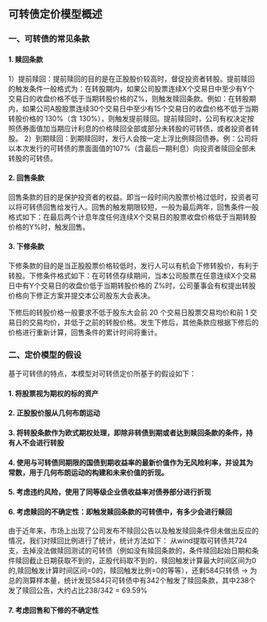 ## 可转债定价模型概述

### 一、可转债的常见条款
#### 1. 赎回条款
1）提前赎回：提前赎回的目的是在正股股价较高时，督促投资者转股。提前赎回的触发条件一般格式为：在转股期内，如果公司股票连续X个交易日中至少有Y个交易日的收盘价格不低于当期转股价格的Z%，则触发赎回条款。例如：在转股期内，如果公司A股股票连续30个交易日中至少有15个交易日的收盘价格不低于当期转股价格的 130%（含 130%），则触发提前赎回。提前赎回时，公司有权决定按照债券面值加当期应计利息的价格赎回全部或部分未转股的可转债，或者投资者转股。
2）到期赎回：到期赎回时，发行人会按一定上浮比例赎回债券。例：公司将以本次发行的可转债的票面面值的107%（含最后一期利息）向投资者赎回全部未转股的可转债。

#### 2. 回售条款
回售条款的目的是保护投资者的权益。即当一段时间内股票价格过低时，投资者可以将可转债回售给发行人。回售的触发期限较短，一般为最后两年，回售条件一般格式如下：在最后两个计息年度任何连续X个交易日的股票收盘价格低于当期转股价格的Y%时，触发回售。

#### 3. 下修条款
下修条款的目的是当正股股票价格较低时，发行人可以有机会下修转股价，有利于转股。下修条件格式如下：在可转债存续期间，当本公司股票在任意连续X个交易日中有Y个交易日的收盘价低于当期转股价格的 Z%时，公司董事会有权提出转股价格向下修正方案并提交本公司股东大会表决。

下修后的转股价格一般要求不低于股东大会前 20 个交易日股票交易均价和前 1 交易日的交易均价，并低于之前的转股价格。发生下修后，其他条款应根据下修后的价格进行重新计算，回售条件的累计时间将重计。

### 二、定价模型的假设
基于可转债的特点，本模型对可转债定价所基于的假设如下：
#### 1. 将股票视为期权的标的资产
#### 2. 正股股价服从几何布朗运动
#### 3. 将转股条款作为欧式期权处理，即除非转债到期或者达到赎回条款的条件，持有人不会进行转股
#### 4. 使用与可转债同期限的国债到期收益率的最新价值作为无风险利率，并设其为常数，用于几何布朗运动的构建和未来价值的折现。
#### 5. 考虑违约风险，使用了同等级企业债收益率对债券部分进行折现
#### 6. 考虑赎回的不确定性：即触发赎回条款的可转债中，有多少会进行赎回
由于近年来，市场上出现了公司发布不赎回公告以及触发赎回条件但未做出反应的情况，我们对赎回比例进行了统计，统计方法如下：
从wind提取可转债共724支，去掉没法做赎回测试的可转债（例如没有赎回条款的，条件赎回起始日期和条件赎回截止日期获取不到的，正股代码取不到的，赎回触发计算最大时间区间为0的,赎回触发计算时间区间=0的，赎回触发比例=0的等等），还剩584只转债 -> 为总的测算样本量，统计发现584只可转债中有342个触发了赎回条款，其中238个发了赎回公告，大约占比238/342 = 69.59%

#### 7. 考虑回售和下修的不确定性
